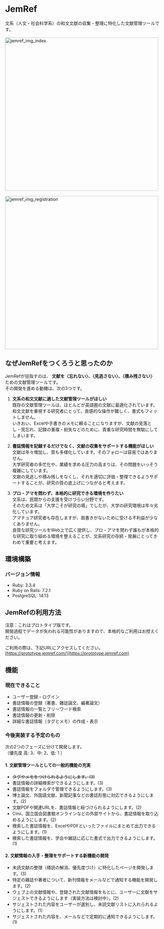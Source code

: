 # JemRef


文系（人文・社会科学系）の和文文献の収集・整理に特化した文献管理ツールです。  
 </br>
<img width="500" alt="jemref_img_index" src="https://github.com/user-attachments/assets/bdc55db9-0b2b-42fa-80d3-7fb6157c7e33">   
 </br>
<img width="500" alt="jemref_img_registration" src="https://github.com/user-attachments/assets/bd20d546-1375-40bf-86e9-72dac3c74a27">
</br>
## なぜJemRefをつくろうと思ったのか
JemRefが目指すのは、 **文献を〈忘れない〉、〈見逃さない〉、〈積み残さない〉** ための文献管理ツールです。  
その開発を進める動機は、次の3つです。

1. **文系の和文文献に適した文献管理ツールがほしい**  
既存の文献管理ツールは、ほとんどが英語圏の文献に最適化されています。  
和文文献を重視する研究者にとって、直感的な操作が難しく、書式もフィットしません。  
いきおい、Excelや手書きのメモに頼ることになりますが、文献の見落とし・見忘れ、記録の重複・紛失などのために、貴重な研究時間を無駄にしてしまいます。  

2. **書誌情報を記録するだけでなく、文献の収集をサポートする機能がほしい**  
文献は年々増加し、質も多様化しています。そのフォローは容易ではありません。  
大学研究者の多忙化や、業績を求める圧力の高まりは、その問題をいっそう複雑にしています。  
文献の見逃しや積み残しをなくし、それを適切に評価・整理できるようサポートすることが、研究の質の底上げにつながると考えます。  

3. **プロ・アマを問わず、本格的に研究できる環境を作りたい**  
文系は、民間からの支援を受けづらい分野です。  
そのため文系は「大学こそが研究の場」でしたが、大学の研究環境は年々劣化しています。  
アマチュア研究者も存在しますが、肩書きがないために受ける不利益が少なくありません。  
良質な研究ツールをWeb上で広く提供し、プロ・アマを問わず誰もが本格的な研究に取り組める環境を整えることが、文系研究の存続・発展にとってきわめて重要と考えます。
## 環境構築

### バージョン情報
* Ruby: 3.3.4
* Ruby on Rails: 7.2.1
* PostgreSQL: 14.13

## JemRefの利用方法
注意：これはプロトタイプ版です。  
開発過程でデータが失われる可能性がありますので、本格的なご利用はお控えください。  

ご利用の際は、下記URLにアクセスしてください。  
[https://prototype.jemref.com/](https://prototype.jemref.com)

## 機能
### 現在できること

* ユーザー登録・ログイン  
* 書誌情報の登録（著書、雑誌論文、編著論文）  
* 書誌情報の一覧とフリーワード検索  
* 書誌情報の更新・削除
* 詳細な書誌情報（タグとメモ）の作成・表示

### 今後実装する予定のもの
次の2つのフェーズに分けて開発します。  
（優先度 高: 3、中: 2、低: 1 ） 
#### 1. 文献管理ツールとしての一般的機能の充実
* ~~タグやメモをつけられるようにします。(3)~~
* 書誌情報の詳細検索ができるようにします。(3)
* 書誌情報をフォルダで管理できるようにします。(3)
* 博士論文、外国語文献、新聞記事などの書誌形態に対応できるようにします。(2)
* 文献PDFや関連URLを、書誌情報と紐づけられるようにします。(2)
* Cinii、国立国会図書館オンラインなどの外部サイトから、書誌情報を取り込めるようにします。(2)
* 検索した書誌情報を、ExcelやPDFといったファイルにまとめて出力できるようにします。(1)
* 検索した書誌情報を、学会や雑誌に応じた書式で出力できるようにします。(1)

#### 2. 文献情報の入手・整理をサポートする新機能の開発
* 未読文献の整理（積読の解消、優先度づけ）に特化したページを開発します。(3)
* 特定の雑誌や著者について、新刊情報をメールなどで通知する機能を開発します。(2)
* ウェブ上の文献情報や、登録された文献情報をもとに、ユーザーに文献をサジェストできるようにします（実装方法は検討中）。(2)
* サジェストされた内容をユーザーが選別し、未読文献リストに入れられるようにします。(1)
* サジェストされた内容を、メールなどで定期的に通知できるようにします。(1)